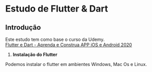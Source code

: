 Estudo de Flutter & Dart
========================

Introdução
----------
Este estudo tem como base o curso da Udemy.  
[Flutter e Dart - Aprenda e Construa APP iOS e Android 2020](https://www.udemy.com/course/curso-flutter/)

1. **Instalação do Flutter**

Podemos instalar o flutter em ambientes Windows, Mac Os e Linux.  

